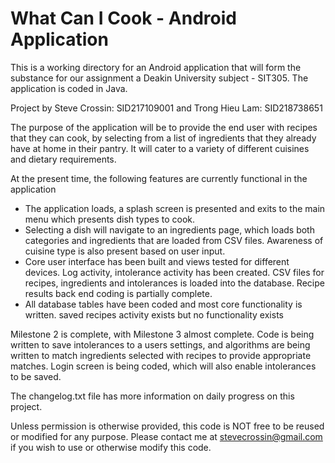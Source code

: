 # What Can I Cook - Android Application

This is a working directory for an Android application that will form the substance for our assignment
a Deakin University subject - SIT305. The application is coded in Java.

Project by Steve Crossin: SID217109001 and Trong Hieu Lam: SID218738651

The purpose of the application will be to provide the end user with recipes that they can cook, by selecting
from a list of ingredients that they already have at home in their pantry. It will cater to a variety of different
cuisines and dietary requirements.

At the present time, the following features are currently functional in the application

* The application loads, a splash screen is presented and exits to the main menu which presents dish types to cook.
* Selecting a dish will navigate to an ingredients page, which loads both categories and ingredients that are loaded from CSV files. Awareness of cuisine type is also present based on user input.
* Core user interface has been built and views tested for different devices. Log activity, intolerance activity has been created. CSV files for recipes, ingredients and intolerances
is loaded into the database. Recipe results back end coding is partially complete.
* All database tables have been coded and most core functionality is written. saved recipes activity exists but no functionality exists

Milestone 2 is complete, with Milestone 3 almost complete. Code is being written to save intolerances to a users settings, and algorithms are being written to match ingredients selected with recipes to provide appropriate matches.
Login screen is being coded, which will also enable intolerances to be saved.

The changelog.txt file has more information on daily progress on this project.

Unless permission is otherwise provided, this code is NOT free to be reused or modified for any purpose. Please contact me
at stevecrossin@gmail.com if you wish to use or otherwise modify this code.


